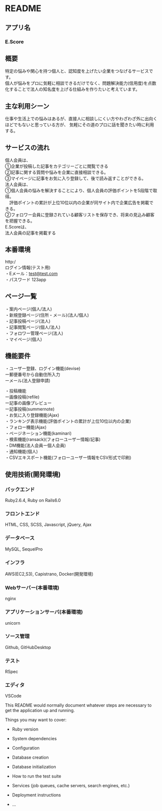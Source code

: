 # README

## アプリ名
### E.Score

## 概要
特定の悩みや関心を持つ個人と、認知度を上げたい企業をつなげるサービスです。<br>
個人が悩みをプロに気軽に相談できるだけでなく、問題解決能力(信用度)を点数化することで法人の知名度を上げる仕組みを作りたいと考えています。

## 主な利用シーン
仕事や生活上での悩みはあるが、直接人に相談しにくい方やわざわざ外に出向くほどでもないと思っている方が、
気軽にその道のプロに話を聞きたい時に利用する。

## サービスの流れ
個人会員は、<br>
①企業が投稿した記事をカテゴリーごとに閲覧できる<br>
②記事に関する質問や悩みを企業に直接相談できる。<br>
③マイページに記事をお気に入り登録して、後で読み返すことができる。<br>
法人会員は、<br>
①個人会員の悩みを解決することにより、個人会員の評価ポイントを5段階で取得。<br>
　評価ポイントの累計が上位10位以内の企業が同サイト内で企業広告を掲載できる。<br>
②フォロワー会員に登録されている顧客リストを保存でき、将来の見込み顧客を把握できる。<br>
E.Scoreは、<br>
 法人会員の記事を掲載する

## 本番環境
http:/ <br>
ログイン情報(テスト用) <br>
・Eメール：test@test.com <br>
・パスワード 123app

## ページ一覧
・案内ページ(個人/法人)<br>
・新規登録ページ(住所・メール)(法人/個人)<br>
・記事投稿ページ(法人)<br>
・記事閲覧ページ(個人/法人)<br>
・フォロワー管理ページ(法人)<br>
・マイページ(個人)<br>

## 機能要件
・ユーザー登録、ログイン機能(devise)<br>
ー郵便番号から自動住所入力<br>
ーメール(法人登録申請)<br>

・投稿機能<br>
ー画像投稿(refile)<br>
ー記事の画像プレビュー<br>
ー記事投稿(summernote)<br>
・お気に入り登録機能(Ajax)<br>
・ランキング表示機能(評価ポイントの累計が上位10位以内の企業)<br>
・フォロー機能(Ajax)<br>
・ページネーション機能(kaminari)<br>
・検索機能(ransack)(フォローユーザー情報/記事)<br>
・DM機能(法人会員ー個人会員)<br>
・通知機能(個人)<br>
・CSVエキスポート機能(フォローユーザー情報をCSV形式で印刷)<br>

## 使用技術(開発環境)
### バックエンド
Ruby2.6.4, Ruby on Rails6.0
### フロントエンド
HTML, CSS, SCSS, Javascript, jQuery, Ajax
### データベース
MySQL, SequelPro
### インフラ
AWS(EC2,S3), Capistrano, Docker(開発環境)
### Webサーバー(本番環境)
nginx
### アプリケーションサーバ(本番環境)
unicorn
### ソース管理
Github, GitHubDesktop
### テスト
RSpec
### エディタ
VSCode


This README would normally document whatever steps are necessary to get the
application up and running.

Things you may want to cover:

* Ruby version

* System dependencies

* Configuration

* Database creation

* Database initialization

* How to run the test suite

* Services (job queues, cache servers, search engines, etc.)

* Deployment instructions

* ...
